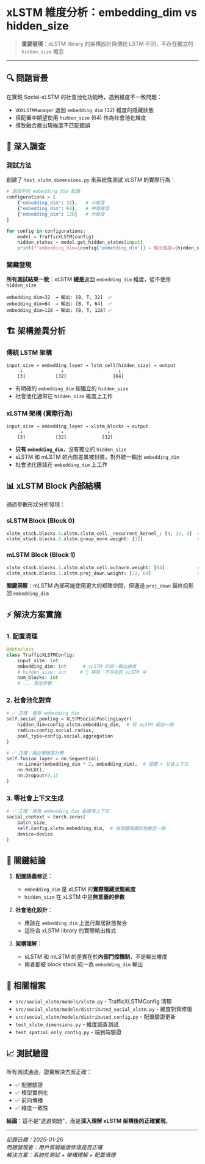# xLSTM 維度分析：embedding_dim vs hidden_size

> **重要發現**：xLSTM library 的架構設計與傳統 LSTM 不同，不存在獨立的 `hidden_size` 概念

---

## 🔍 問題背景

在實現 Social-xLSTM 的社會池化功能時，遇到維度不一致問題：
- `VDXLSTMManager` 返回 `embedding_dim` (32) 維度的隱藏狀態
- 但配置中期望使用 `hidden_size` (64) 作為社會池化維度
- 導致融合層出現維度不匹配錯誤

## 🧪 深入調查

### 測試方法

創建了 `test_xlstm_dimensions.py` 來系統性測試 xLSTM 的實際行為：

```python
# 測試不同 embedding_dim 配置
configurations = [
    {"embedding_dim": 32},   # 小維度
    {"embedding_dim": 64},   # 中等維度  
    {"embedding_dim": 128}   # 大維度
]

for config in configurations:
    model = TrafficXLSTM(config)
    hidden_states = model.get_hidden_states(input)
    print(f"embedding_dim={config['embedding_dim']} → 輸出維度={hidden_states.shape[-1]}")
```

### 關鍵發現

**所有測試結果一致**：xLSTM **總是**返回 `embedding_dim` 維度，從不使用 `hidden_size`

```
embedding_dim=32  → 輸出: [B, T, 32]  ✅
embedding_dim=64  → 輸出: [B, T, 64]  ✅  
embedding_dim=128 → 輸出: [B, T, 128] ✅
```

## 🏗️ 架構差異分析

### 傳統 LSTM 架構
```
input_size → embedding_layer → lstm_cell(hidden_size) → output
     ↓              ↓                    ↓
    [3]           [32]                 [64]
```
- 有明確的 `embedding_dim` 和獨立的 `hidden_size`
- 社會池化通常在 `hidden_size` 維度上工作

### xLSTM 架構 (實際行為)
```
input_size → embedding_layer → xlstm_blocks → output
     ↓              ↓                ↓
    [3]           [32]             [32]
```
- **只有 `embedding_dim`**，沒有獨立的 `hidden_size`
- sLSTM 和 mLSTM 的內部差異被封裝，對外統一輸出 `embedding_dim`
- 社會池化應該在 `embedding_dim` 上工作

## 📊 xLSTM Block 內部結構

通過參數形狀分析發現：

### sLSTM Block (Block 0)
```python
xlstm_stack.blocks.0.xlstm.slstm_cell._recurrent_kernel_: [4, 32, 8]  # 使用 embedding_dim=32
xlstm_stack.blocks.0.xlstm.group_norm.weight: [32]                    # 輸出 32 維
```

### mLSTM Block (Block 1) 
```python
xlstm_stack.blocks.1.xlstm.mlstm_cell.outnorm.weight: [64]            # 內部處理 64 維
xlstm_stack.blocks.1.xlstm.proj_down.weight: [32, 64]                 # 投影回 32 維
```

**關鍵洞察**：mLSTM 內部可能使用更大的矩陣空間，但通過 `proj_down` 最終投影回 `embedding_dim`

## ⚡ 解決方案實施

### 1. 配置清理
```python
@dataclass
class TrafficXLSTMConfig:
    input_size: int
    embedding_dim: int      # xLSTM 的統一輸出維度
    # hidden_size: int     # 🚫 移除：不存在於 xLSTM 中
    num_blocks: int
    # ... 其他參數
```

### 2. 社會池化對齊
```python
# ✅ 正確：使用 embedding_dim
self.social_pooling = XLSTMSocialPoolingLayer(
    hidden_dim=config.xlstm.embedding_dim,  # 與 xLSTM 輸出一致
    radius=config.social.radius,
    pool_type=config.social.aggregation
)

# ✅ 正確：融合層維度計算
self.fusion_layer = nn.Sequential(
    nn.Linear(embedding_dim * 2, embedding_dim),  # 個體 + 社會上下文
    nn.ReLU(),
    nn.Dropout(0.1)
)
```

### 3. 零社會上下文生成
```python
# ✅ 正確：使用 embedding_dim 創建零上下文
social_context = torch.zeros(
    batch_size, 
    self.config.xlstm.embedding_dim,  # 與個體隱藏狀態維度一致
    device=device
)
```

## 🎯 關鍵結論

1. **配置語義修正**：
   - `embedding_dim` 是 xLSTM 的**實際隱藏狀態維度**
   - `hidden_size` 在 xLSTM 中是**無意義的參數**

2. **社會池化設計**：
   - 應該在 `embedding_dim` 上進行鄰居狀態聚合
   - 這符合 xLSTM library 的實際輸出格式

3. **架構理解**：
   - sLSTM 和 mLSTM 的差異在於**內部門控機制**，不是輸出維度
   - 兩者都被 block stack 統一為 `embedding_dim` 輸出

## 🔗 相關檔案

- `src/social_xlstm/models/xlstm.py` - TrafficXLSTMConfig 清理
- `src/social_xlstm/models/distributed_social_xlstm.py` - 維度對齊修復
- `src/social_xlstm/models/distributed_config.py` - 配置驗證更新
- `test_xlstm_dimensions.py` - 維度調查測試
- `test_spatial_only_config.py` - 端到端驗證

## 📈 測試驗證

所有測試通過，證實解決方案正確：
- ✅ 配置驗證
- ✅ 模型實例化 
- ✅ 前向傳播
- ✅ 維度一致性

**結論**：這不是"逃避問題"，而是**深入理解 xLSTM 架構後的正確實現**。

---

*記錄日期：2025-01-26*  
*問題發現者：用戶質疑維度修復是否正確*  
*解決方案：系統性測試 + 架構理解 + 配置清理*